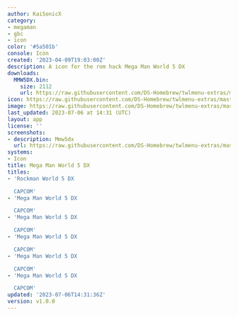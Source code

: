 ```yaml
---
author: KaiSonicX
category:
- megaman
- gbc
- icon
color: '#5a501b'
console: Icon
created: '2023-04-09T19:03:00Z'
description: A icon for the rom hack Mega Man World 5 DX
downloads:
  MMW5DX.bin:
    size: 2112
    url: https://raw.githubusercontent.com/DS-Homebrew/twlmenu-extras/master/_nds/TWiLightMenu/icons/MMW5DX.bin
icon: https://raw.githubusercontent.com/DS-Homebrew/twlmenu-extras/master/_nds/TWiLightMenu/icons/gif/MMW5DX.gif
image: https://raw.githubusercontent.com/DS-Homebrew/twlmenu-extras/master/_nds/TWiLightMenu/icons/gif/MMW5DX.gif
last_updated: 2023-07-06 at 14:31 (UTC)
layout: app
license: ''
screenshots:
- description: Mmw5dx
  url: https://raw.githubusercontent.com/DS-Homebrew/twlmenu-extras/master/_nds/TWiLightMenu/icons/gif/MMW5DX.gif
systems:
- Icon
title: Mega Man World 5 DX
titles:
- 'Rockman World 5 DX

  CAPCOM'
- 'Mega Man World 5 DX

  CAPCOM'
- 'Mega Man World 5 DX

  CAPCOM'
- 'Mega Man World 5 DX

  CAPCOM'
- 'Mega Man World 5 DX

  CAPCOM'
- 'Mega Man World 5 DX

  CAPCOM'
updated: '2023-07-06T14:31:36Z'
version: v1.0.0
---
```

